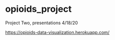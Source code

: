 # opioids_project
Project Two, presentations 4/18/20

https://opioids-data-visualization.herokuapp.com/
